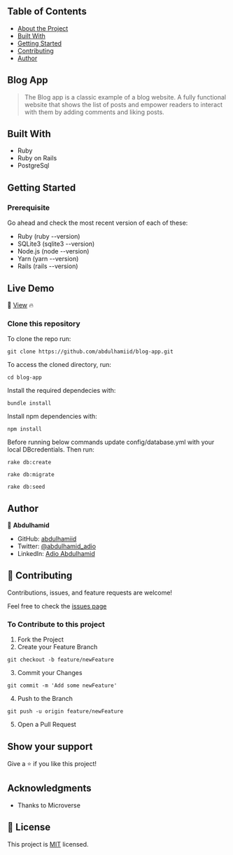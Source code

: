 ## Table of Contents

* [About the Project](#blog-app)
* [Built With](#built-with)
* [Getting Started](#getting-started)
* [Contributing](#🤝-contributing)
* [Author](#author)

## Blog App
> The Blog app is a classic example of a blog website. A fully functional website that shows the list of posts and empower readers to interact with them by adding comments and liking posts.

## Built With

- Ruby
- Ruby on Rails
- PostgreSql

## Getting Started

### Prerequisite
Go ahead and check the most recent version of each of these:
- Ruby (ruby --version)
- SQLite3 (sqlite3 --version)
- Node.js (node --version)
- Yarn (yarn --version)
- Rails (rails --version)

## Live Demo
🚀 [View](https://blog-app-8pi0.onrender.com/users/sign_in) 🔥
### Clone this repository

To clone the repo run:
```
git clone https://github.com/abdulhamiid/blog-app.git
```
To access the cloned directory, run:
```
cd blog-app
```
Install the required dependecies with:
```
bundle install
```
Install npm dependencies with:
```
npm install
```
Before running below commands update config/database.yml with your local DBcredentials. Then run:
```
rake db:create
```
```
rake db:migrate
```
```
rake db:seed
```


## Author

👤 **Abdulhamid**

- GitHub: [abdulhamiid](https://github.com/abdulhamiid)
- Twitter: [@abdulhamid_adio](https://twitter.com/abdulhamid_adio)
- LinkedIn: [Adio Abdulhamid](https://linkedin.com/abdulhamid_adio)

## 🤝 Contributing

Contributions, issues, and feature requests are welcome!

Feel free to check the [issues page](../../issues)

### To Contribute to this project
1. Fork the Project
2. Create your Feature Branch
```
git checkout -b feature/newFeature
```
3. Commit your Changes 
```
git commit -m 'Add some newFeature'
```
4. Push to the Branch 
```
git push -u origin feature/newFeature
```
5. Open a Pull Request

## Show your support

Give a ⭐️ if you like this project!

## Acknowledgments

- Thanks to Microverse

## 📝 License

This project is [MIT](./MIT.md) licensed.
